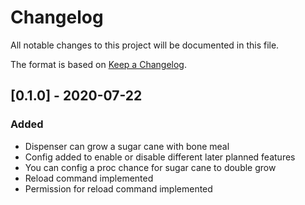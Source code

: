 # Changelog

All notable changes to this project will be documented in this file.

The format is based on [Keep a Changelog](https://keepachangelog.com/en/1.0.0/).

## [0.1.0] - 2020-07-22

### Added

- Dispenser can grow a sugar cane with bone meal
- Config added to enable or disable different later planned features
- You can config a proc chance for sugar cane to double grow
- Reload command implemented
- Permission for reload command implemented
